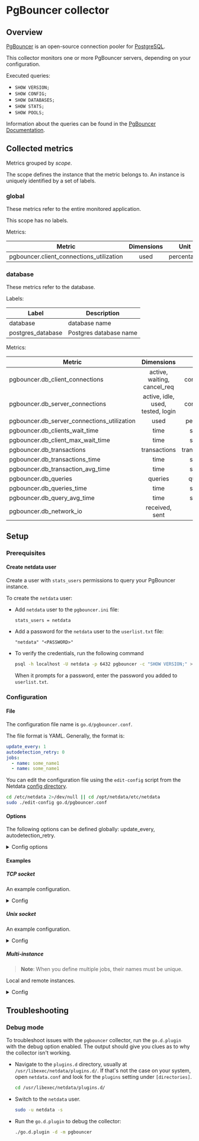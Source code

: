 # PgBouncer collector

## Overview

[PgBouncer](https://www.pgbouncer.org/) is an open-source connection pooler
for [PostgreSQL](https://www.postgresql.org/).

This collector monitors one or more PgBouncer servers, depending on your configuration.

Executed queries:

- `SHOW VERSION;`
- `SHOW CONFIG;`
- `SHOW DATABASES;`
- `SHOW STATS;`
- `SHOW POOLS;`

Information about the queries can be found in the [PgBouncer Documentation](http://pgbouncer.org/usage.html).

## Collected metrics

Metrics grouped by *scope*.

The scope defines the instance that the metric belongs to. An instance is uniquely identified by a set of labels.

### global

These metrics refer to the entire monitored application.

This scope has no labels.

Metrics:

| Metric                                   | Dimensions |    Unit    |
|------------------------------------------|:----------:|:----------:|
| pgbouncer.client_connections_utilization |    used    | percentage |

### database

These metrics refer to the database.

Labels:

| Label             | Description            |
|-------------------|------------------------|
| database          | database name          |
| postgres_database | Postgres database name |

Metrics:

| Metric                                      |            Dimensions             |      Unit      |
|---------------------------------------------|:---------------------------------:|:--------------:|
| pgbouncer.db_client_connections             |    active, waiting, cancel_req    |  connections   |
| pgbouncer.db_server_connections             | active, idle, used, tested, login |  connections   |
| pgbouncer.db_server_connections_utilization |               used                |   percentage   |
| pgbouncer.db_clients_wait_time              |               time                |    seconds     |
| pgbouncer.db_client_max_wait_time           |               time                |    seconds     |
| pgbouncer.db_transactions                   |           transactions            | transactions/s |
| pgbouncer.db_transactions_time              |               time                |    seconds     |
| pgbouncer.db_transaction_avg_time           |               time                |    seconds     |
| pgbouncer.db_queries                        |              queries              |   queries/s    |
| pgbouncer.db_queries_time                   |               time                |    seconds     |
| pgbouncer.db_query_avg_time                 |               time                |    seconds     |
| pgbouncer.db_network_io                     |          received, sent           |      B/s       |

## Setup

### Prerequisites

#### Create netdata user

Create a user with `stats_users` permissions to query your PgBouncer instance.

To create the `netdata` user:

- Add `netdata` user to the `pgbouncer.ini` file:

  ```text
  stats_users = netdata
  ```

- Add a password for the `netdata` user to the `userlist.txt` file:

  ```text
  "netdata" "<PASSWORD>"
  ```

- To verify the credentials, run the following command

  ```bash
  psql -h localhost -U netdata -p 6432 pgbouncer -c "SHOW VERSION;" >/dev/null 2>&1 && echo OK || echo FAIL
  ```

  When it prompts for a password, enter the password you added to `userlist.txt`.

### Configuration

#### File

The configuration file name is `go.d/pgbouncer.conf`.

The file format is YAML. Generally, the format is:

```yaml
update_every: 1
autodetection_retry: 0
jobs:
  - name: some_name1
  - name: some_name1
```

You can edit the configuration file using the `edit-config` script from the
Netdata [config directory](https://github.com/netdata/netdata/blob/master/docs/configure/nodes.md#the-netdata-config-directory).

```bash
cd /etc/netdata 2>/dev/null || cd /opt/netdata/etc/netdata
sudo ./edit-config go.d/pgbouncer.conf
```

#### Options

The following options can be defined globally: update_every, autodetection_retry.

<details>
<summary>Config options</summary>

|        Name         | Description                                                                                                                             |                        Default                        | Required |
|:-------------------:|-----------------------------------------------------------------------------------------------------------------------------------------|:-----------------------------------------------------:|:--------:|
|    update_every     | Data collection frequency.                                                                                                              |                           5                           |          |
| autodetection_retry | Re-check interval in seconds. Zero means not to schedule re-check.                                                                      |                           0                           |          |
|         dsn         | PgBouncer server DSN (Data Source Name). See [DSN syntax](https://www.postgresql.org/docs/current/libpq-connect.html#LIBPQ-CONNSTRING). | postgres://postgres:postgres@127.0.0.1:6432/pgbouncer |   yes    |
|       timeout       | Query timeout in seconds.                                                                                                               |                           1                           |          |

</details>

#### Examples

##### TCP socket

An example configuration.
<details>
<summary>Config</summary>

```yaml
jobs:
  - name: local
    dsn: 'postgres://postgres:postgres@127.0.0.1:6432/pgbouncer'
```

</details>

##### Unix socket

An example configuration.
<details>
<summary>Config</summary>

```yaml
jobs:
  - name: local
    dsn: 'host=/tmp dbname=pgbouncer user=postgres port=6432'
```

</details>

##### Multi-instance

> **Note**: When you define multiple jobs, their names must be unique.

Local and remote instances.

<details>
<summary>Config</summary>

```yaml
jobs:
  - name: local
    dsn: 'postgres://postgres:postgres@127.0.0.1:6432/pgbouncer'

  - name: remote
    dsn: 'postgres://postgres:postgres@203.0.113.10:6432/pgbouncer'
```

</details>

## Troubleshooting

### Debug mode

To troubleshoot issues with the `pgbouncer` collector, run the `go.d.plugin` with the debug option enabled.
The output should give you clues as to why the collector isn't working.

- Navigate to the `plugins.d` directory, usually at `/usr/libexec/netdata/plugins.d/`. If that's not the case on
  your system, open `netdata.conf` and look for the `plugins` setting under `[directories]`.

  ```bash
  cd /usr/libexec/netdata/plugins.d/
  ```

- Switch to the `netdata` user.

  ```bash
  sudo -u netdata -s
  ```

- Run the `go.d.plugin` to debug the collector:

  ```bash
  ./go.d.plugin -d -m pgbouncer
  ```
